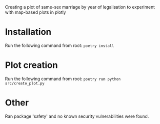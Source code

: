 Creating a plot of same-sex marriage by year of legalisation to experiment with map-based plots in plotly

# Installation

Run the following command from root:
`poetry install`

# Plot creation

Run the following command from root:
`poetry run python src/create_plot.py`

# Other
Ran package 'safety' and no known security vulnerabilities were found.

